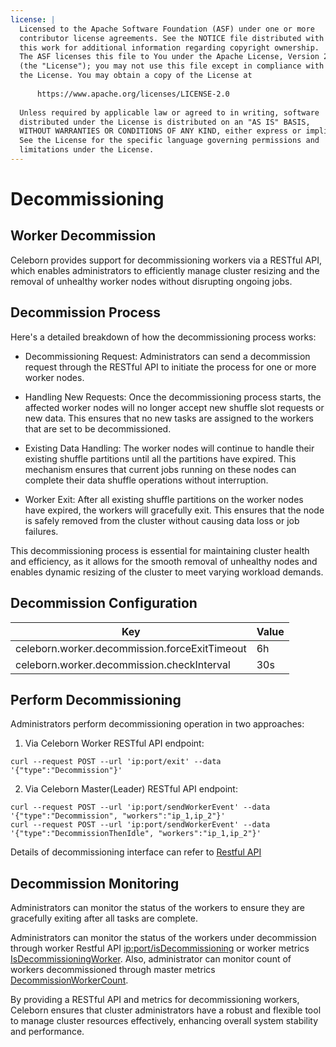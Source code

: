 ```yaml
---
license: |
  Licensed to the Apache Software Foundation (ASF) under one or more
  contributor license agreements. See the NOTICE file distributed with
  this work for additional information regarding copyright ownership.
  The ASF licenses this file to You under the Apache License, Version 2.0
  (the "License"); you may not use this file except in compliance with
  the License. You may obtain a copy of the License at
    
      https://www.apache.org/licenses/LICENSE-2.0
    
  Unless required by applicable law or agreed to in writing, software
  distributed under the License is distributed on an "AS IS" BASIS,
  WITHOUT WARRANTIES OR CONDITIONS OF ANY KIND, either express or implied.
  See the License for the specific language governing permissions and
  limitations under the License.
---
```


Decommissioning
===

## Worker Decommission

Celeborn provides support for decommissioning workers via a RESTful API, which enables administrators to
efficiently manage cluster resizing and the removal of unhealthy worker nodes without disrupting ongoing jobs.

## Decommission Process

Here's a detailed breakdown of how the decommissioning process works:

- Decommissioning Request: Administrators can send a decommission request through the RESTful API
to initiate the process for one or more worker nodes.

- Handling New Requests: Once the decommissioning process starts, the affected worker nodes will no longer
accept new shuffle slot requests or new data. This ensures that no new tasks are assigned to
the workers that are set to be decommissioned.

- Existing Data Handling: The worker nodes will continue to handle their existing shuffle partitions
until all the partitions have expired. This mechanism ensures that current jobs running on these nodes
can complete their data shuffle operations without interruption.

- Worker Exit: After all existing shuffle partitions on the worker nodes have expired,
the workers will gracefully exit. This ensures that the node is safely removed from the cluster
without causing data loss or job failures.

This decommissioning process is essential for maintaining cluster health and efficiency,
as it allows for the smooth removal of unhealthy nodes and enables dynamic resizing of the cluster
to meet varying workload demands.

## Decommission Configuration

| Key                                               | Value |
|---------------------------------------------------|-------| 
| celeborn.worker.decommission.forceExitTimeout     | 6h    |
| celeborn.worker.decommission.checkInterval        | 30s   |


## Perform Decommissioning

Administrators perform decommissioning operation in two approaches:

1. Via Celeborn Worker RESTful API endpoint:
  ```shell
  curl --request POST --url 'ip:port/exit' --data '{"type":"Decommission"}'
  ```
2. Via Celeborn Master(Leader) RESTful API endpoint:
  ```shell
  curl --request POST --url 'ip:port/sendWorkerEvent' --data '{"type":"Decommission", "workers":"ip_1,ip_2"}'
  curl --request POST --url 'ip:port/sendWorkerEvent' --data '{"type":"DecommissionThenIdle", "workers":"ip_1,ip_2"}'
  ```

Details of decommissioning interface can refer to [Restful API](../monitoring/#rest-api)

## Decommission Monitoring

Administrators can monitor the status of the workers to ensure they are gracefully exiting
after all tasks are complete.

Administrators can monitor the status of the workers under decommission through worker Restful API [ip:port/isDecommissioning](../monitoring/#worker_1)
or worker metrics [IsDecommissioningWorker](../monitoring/#worker).
Also, administrator can monitor count of workers decommissioned through master metrics [DecommissionWorkerCount](../monitoring/#master).

By providing a RESTful API and metrics for decommissioning workers,
Celeborn ensures that cluster administrators have a robust and flexible tool
to manage cluster resources effectively, enhancing overall system stability and performance.
